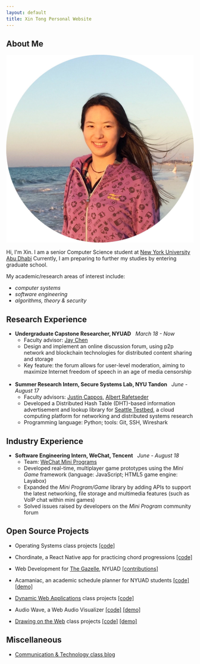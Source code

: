 ```yaml
---
layout: default
title: Xin Tong Personal Website
---
```


## About Me

<img class="profile-picture" src="media/profile.jpeg">

Hi, I'm Xin. I am a senior Computer Science student at
<a href="https://nyuad.nyu.edu/en/" target="_blank">New York University Abu Dhabi</a>
Currently, I am preparing to further my studies by entering graduate school.

My academic/research areas of interest include:
+ _computer systems_
+ _software engineering_
+ _algorithms, theory & security_

## Research Experience

* **Undergraduate Capstone Researcher, NYUAD** &nbsp; _March 18 - Now_
  + Faculty advisor: <a href="https://cs.nyu.edu/~jchen/" target="_blank">Jay Chen</a>
  + Design and implement an online discussion forum, using p2p network and blockchain technologies for distributed content sharing and storage
  + Key feature: the forum allows for user-level moderation, aiming to maximize Internet freedom of speech in an age of media censorship
<br/><br/>
* **Summer Research Intern, Secure Systems Lab, NYU Tandon** &nbsp; _June - August 17_
  + Faculty advisors:
  <a href="https://ssl.engineering.nyu.edu/people#faculty" target="_blank">Justin Cappos</a>,
  <a href="https://ssl.engineering.nyu.edu/people#faculty" target="_blank">Albert Rafetseder</a>
  + Developed a Distributed Hash Table (DHT)-based information advertisement and lookup library for <a href="https://seattle.poly.edu/html/" target="_blank">Seattle Testbed</a>, a cloud computing platform for networking and distributed systems research
  + Programming language: Python; tools: Git, SSH, Wireshark

## Industry Experience

* **Software Engineering Intern, WeChat, Tencent** &nbsp; _June - August 18_
  + Team: <a href="https://mp.weixin.qq.com/cgi-bin/wx" target="_blank">WeChat Mini Programs</a>
  + Developed real-time, multiplayer game prototypes using the *Mini Game* framework (language: JavaScript; HTML5 game engine: Layabox)
  + Expanded the *Mini Program/Game* library by adding APIs to support the latest networking, file storage and multimedia features (such as VoIP chat within mini games)
  + Solved issues raised by developers on the *Mini Program* community forum

## Open Source Projects
* Operating Systems class projects <a href="https://github.com/CynthiaTong/os_projects" target="_blank">[code]</a>

* Chordinate, a React Native app for practicing chord progressions <a href="https://github.com/guyu96/chordinate" target="_blank">[code]</a>

* Web Development for <a href="https://www.thegazelle.org/" target="_blank">The Gazelle</a>, NYUAD
  <a href="https://github.com/thegazelle-ad/gazelle-server/issues?utf8=%E2%9C%93&q=cynthiatong+" target="_blank">[contributions]</a>

* Acamaniac, an academic schedule planner for NYUAD students
<a href="https://github.com/guyu96/nyuad-course-planner/tree/react/react-app" target="_blank">[code]</a>
<a href="https://acamaniac.herokuapp.com/" target="_blank">[demo]</a>

* <a href="https://github.com/antiboredom/dynamicweb-2017" target="_blank">Dynamic Web Applications</a> class projects
<a href="https://github.com/CynthiaTong/dynamic-web-applications" target="_blank">[code]</a>

* Audio Wave, a Web Audio Visualizer
<a href="https://github.com/CynthiaTong/Mashups-Projects/tree/master/Audio_Wave" target="_blank">[code]</a>
<a href="http://xt405.nyuad.im/Mashups/Audio_Wave/" target="_blank">[demo]</a>

* <a href="https://cs.nyu.edu/courses/spring17/CSCI-UA.0380-002/" target="_blank">Drawing on the Web</a> class projects
<a href="https://github.com/CynthiaTong/drawing-on-the-web" target="_blank">[code]</a>
<a href="http://xt405.nyuad.im/draw_web/" target="_blank">[demo]</a>

## Miscellaneous
* <a href="http://xt405.nyuad.im/CommTech_blog/" target="_blank">Communication & Technology class blog</a>
